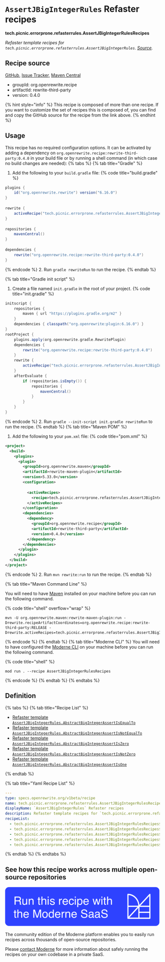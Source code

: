 # `AssertJBigIntegerRules` Refaster recipes

**tech.picnic.errorprone.refasterrules.AssertJBigIntegerRulesRecipes**

_Refaster template recipes for `tech.picnic.errorprone.refasterrules.AssertJBigIntegerRules`. [Source](https://error-prone.picnic.tech/refasterrules/AssertJBigIntegerRules)._

## Recipe source

[GitHub](https://github.com/search?type=code&q=tech.picnic.errorprone.refasterrules.AssertJBigIntegerRulesRecipes), [Issue Tracker](https://github.com/openrewrite/rewrite-third-party/issues), [Maven Central](https://central.sonatype.com/artifact/org.openrewrite.recipe/rewrite-third-party/0.4.0/jar)

* groupId: org.openrewrite.recipe
* artifactId: rewrite-third-party
* version: 0.4.0

{% hint style="info" %}
This recipe is composed of more than one recipe. If you want to customize the set of recipes this is composed of, you can find and copy the GitHub source for the recipe from the link above.
{% endhint %}

## Usage

This recipe has no required configuration options. It can be activated by adding a dependency on `org.openrewrite.recipe:rewrite-third-party:0.4.0` in your build file or by running a shell command (in which case no build changes are needed): 
{% tabs %}
{% tab title="Gradle" %}
1. Add the following to your `build.gradle` file:
{% code title="build.gradle" %}
```groovy
plugins {
    id("org.openrewrite.rewrite") version("6.16.0")
}

rewrite {
    activeRecipe("tech.picnic.errorprone.refasterrules.AssertJBigIntegerRulesRecipes")
}

repositories {
    mavenCentral()
}

dependencies {
    rewrite("org.openrewrite.recipe:rewrite-third-party:0.4.0")
}
```
{% endcode %}
2. Run `gradle rewriteRun` to run the recipe.
{% endtab %}

{% tab title="Gradle init script" %}
1. Create a file named `init.gradle` in the root of your project.
{% code title="init.gradle" %}
```groovy
initscript {
    repositories {
        maven { url "https://plugins.gradle.org/m2" }
    }
    dependencies { classpath("org.openrewrite:plugin:6.16.0") }
}
rootProject {
    plugins.apply(org.openrewrite.gradle.RewritePlugin)
    dependencies {
        rewrite("org.openrewrite.recipe:rewrite-third-party:0.4.0")
    }
    rewrite {
        activeRecipe("tech.picnic.errorprone.refasterrules.AssertJBigIntegerRulesRecipes")
    }
    afterEvaluate {
        if (repositories.isEmpty()) {
            repositories {
                mavenCentral()
            }
        }
    }
}
```
{% endcode %}
2. Run `gradle --init-script init.gradle rewriteRun` to run the recipe.
{% endtab %}
{% tab title="Maven POM" %}
1. Add the following to your `pom.xml` file:
{% code title="pom.xml" %}
```xml
<project>
  <build>
    <plugins>
      <plugin>
        <groupId>org.openrewrite.maven</groupId>
        <artifactId>rewrite-maven-plugin</artifactId>
        <version>5.33.0</version>
        <configuration>
          
          <activeRecipes>
            <recipe>tech.picnic.errorprone.refasterrules.AssertJBigIntegerRulesRecipes</recipe>
          </activeRecipes>
        </configuration>
        <dependencies>
          <dependency>
            <groupId>org.openrewrite.recipe</groupId>
            <artifactId>rewrite-third-party</artifactId>
            <version>0.4.0</version>
          </dependency>
        </dependencies>
      </plugin>
    </plugins>
  </build>
</project>
```
{% endcode %}
2. Run `mvn rewrite:run` to run the recipe.
{% endtab %}

{% tab title="Maven Command Line" %}

You will need to have [Maven](https://maven.apache.org/download.cgi) installed on your machine before you can run the following command.

{% code title="shell" overflow="wrap" %}
```shell
mvn -U org.openrewrite.maven:rewrite-maven-plugin:run -Drewrite.recipeArtifactCoordinates=org.openrewrite.recipe:rewrite-third-party:RELEASE -Drewrite.activeRecipes=tech.picnic.errorprone.refasterrules.AssertJBigIntegerRulesRecipes 
```
{% endcode %}
{% endtab %}
{% tab title="Moderne CLI" %}
You will need to have configured the [Moderne CLI](https://docs.moderne.io/moderne-cli/cli-intro) on your machine before you can run the following command.

{% code title="shell" %}
```shell
mod run . --recipe AssertJBigIntegerRulesRecipes
```
{% endcode %}
{% endtab %}
{% endtabs %}

## Definition

{% tabs %}
{% tab title="Recipe List" %}
* [Refaster template `AssertJBigIntegerRules.AbstractBigIntegerAssertIsEqualTo`](../../../../tech/picnic/errorprone/refasterrules/assertjbigintegerrulesrecipes$abstractbigintegerassertisequaltorecipe.md)
* [Refaster template `AssertJBigIntegerRules.AbstractBigIntegerAssertIsNotEqualTo`](../../../../tech/picnic/errorprone/refasterrules/assertjbigintegerrulesrecipes$abstractbigintegerassertisnotequaltorecipe.md)
* [Refaster template `AssertJBigIntegerRules.AbstractBigIntegerAssertIsZero`](../../../../tech/picnic/errorprone/refasterrules/assertjbigintegerrulesrecipes$abstractbigintegerassertiszerorecipe.md)
* [Refaster template `AssertJBigIntegerRules.AbstractBigIntegerAssertIsNotZero`](../../../../tech/picnic/errorprone/refasterrules/assertjbigintegerrulesrecipes$abstractbigintegerassertisnotzerorecipe.md)
* [Refaster template `AssertJBigIntegerRules.AbstractBigIntegerAssertIsOne`](../../../../tech/picnic/errorprone/refasterrules/assertjbigintegerrulesrecipes$abstractbigintegerassertisonerecipe.md)

{% endtab %}

{% tab title="Yaml Recipe List" %}
```yaml
---
type: specs.openrewrite.org/v1beta/recipe
name: tech.picnic.errorprone.refasterrules.AssertJBigIntegerRulesRecipes
displayName: `AssertJBigIntegerRules` Refaster recipes
description: Refaster template recipes for `tech.picnic.errorprone.refasterrules.AssertJBigIntegerRules`. [Source](https://error-prone.picnic.tech/refasterrules/AssertJBigIntegerRules).
recipeList:
  - tech.picnic.errorprone.refasterrules.AssertJBigIntegerRulesRecipes$AbstractBigIntegerAssertIsEqualToRecipe
  - tech.picnic.errorprone.refasterrules.AssertJBigIntegerRulesRecipes$AbstractBigIntegerAssertIsNotEqualToRecipe
  - tech.picnic.errorprone.refasterrules.AssertJBigIntegerRulesRecipes$AbstractBigIntegerAssertIsZeroRecipe
  - tech.picnic.errorprone.refasterrules.AssertJBigIntegerRulesRecipes$AbstractBigIntegerAssertIsNotZeroRecipe
  - tech.picnic.errorprone.refasterrules.AssertJBigIntegerRulesRecipes$AbstractBigIntegerAssertIsOneRecipe

```
{% endtab %}
{% endtabs %}

## See how this recipe works across multiple open-source repositories

[![Moderne Link Image](/.gitbook/assets/ModerneRecipeButton.png)](https://app.moderne.io/recipes/tech.picnic.errorprone.refasterrules.AssertJBigIntegerRulesRecipes)

The community edition of the Moderne platform enables you to easily run recipes across thousands of open-source repositories.

Please [contact Moderne](https://moderne.io/product) for more information about safely running the recipes on your own codebase in a private SaaS.
